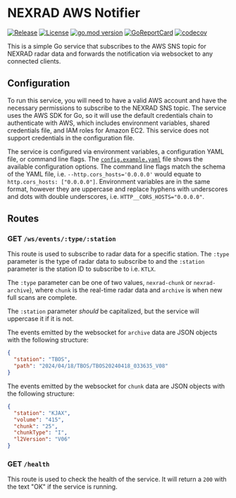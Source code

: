 # NEXRAD AWS Notifier

[![Release](https://github.com/USA-RedDragon/nexrad-aws-notifier/actions/workflows/release.yaml/badge.svg)](https://github.com/USA-RedDragon/nexrad-aws-notifier/actions/workflows/release.yaml) [![License](https://badgen.net/github/license/USA-RedDragon/nexrad-aws-notifier)](https://github.com/USA-RedDragon/nexrad-aws-notifier/blob/master/LICENSE) [![go.mod version](https://img.shields.io/github/go-mod/go-version/USA-RedDragon/nexrad-aws-notifier.svg)](https://github.com/USA-RedDragon/nexrad-aws-notifier) [![GoReportCard](https://goreportcard.com/badge/github.com/USA-RedDragon/nexrad-aws-notifier)](https://goreportcard.com/report/github.com/USA-RedDragon/nexrad-aws-notifier) [![codecov](https://codecov.io/gh/USA-RedDragon/nexrad-aws-notifier/graph/badge.svg?token=X7TNDSRN58)](https://codecov.io/gh/USA-RedDragon/nexrad-aws-notifier)

This is a simple Go service that subscribes to the AWS SNS topic for NEXRAD radar data and forwards the notification via websocket to any connected clients.

## Configuration

To run this service, you will need to have a valid AWS account and have the necessary permissions to subscribe to the NEXRAD SNS topic. The service uses the AWS SDK for Go, so it will use the default credentials chain to authenticate with AWS, which includes environment variables, shared credentials file, and IAM roles for Amazon EC2. This service does not support credentials in the configuration file.

The service is configured via environment variables, a configuration YAML file, or command line flags. The [`config.example.yaml`](config.example.yaml) file shows the available configuration options. The command line flags match the schema of the YAML file, i.e. `--http.cors_hosts='0.0.0.0'` would equate to `http.cors_hosts: ["0.0.0.0"]`. Environment variables are in the same format, however they are uppercase and replace hyphens with underscores and dots with double underscores, i.e. `HTTP__CORS_HOSTS="0.0.0.0"`.

## Routes

### GET `/ws/events/:type/:station`

This route is used to subscribe to radar data for a specific station. The `:type` parameter is the type of radar data to subscribe to and the `:station` parameter is the station ID to subscribe to i.e. `KTLX`.

The `:type` parameter can be one of two values, `nexrad-chunk` or `nexrad-archive`), where `chunk` is the real-time radar data and `archive` is when new full scans are complete.

The `:station` parameter _should_ be capitalized, but the service will uppercase it if it is not.

The events emitted by the websocket for `archive` data are JSON objects with the following structure:

```json
{
  "station": "TBOS",
  "path": "2024/04/18/TBOS/TBOS20240418_033635_V08"
}
```

The events emitted by the websocket for `chunk` data are JSON objects with the following structure:

```json
{
  "station": "KJAX",
  "volume": "415",
  "chunk": "25",
  "chunkType": "I",
  "l2Version": "V06"
}
```

### GET `/health`

This route is used to check the health of the service. It will return a `200` with the text "OK" if the service is running.
